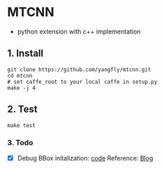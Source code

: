 # MTCNN 
- python extension with c++ implementation

## 1. Install
```shell
git clone https://github.com/yangfly/mtcnn.git
cd mtcnn
# set caffe_root to your local caffe in setup.py
make -j 4
```

## 2. Test
```shell
make test
```

### 3. Todo
- [x] Debug
BBox initalization: [code](https://github.com/yangfly/mtcnn/master/src/core/pybing.cpp#L386)
Reference: [Blog](https://blog.csdn.net/jxlczjp77/article/details/1783456)

